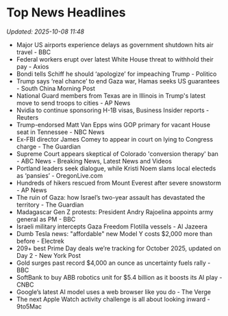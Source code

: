 # Top News Headlines

_Updated: 2025-10-08 11:48_

- Major US airports experience delays as government shutdown hits air travel - BBC
- Federal workers erupt over latest White House threat to withhold their pay - Axios
- Bondi tells Schiff he should ‘apologize’ for impeaching Trump - Politico
- Trump says ‘real chance’ to end Gaza war, Hamas seeks US guarantees - South China Morning Post
- National Guard members from Texas are in Illinois in Trump's latest move to send troops to cities - AP News
- Nvidia to continue sponsoring H-1B visas, Business Insider reports - Reuters
- Trump-endorsed Matt Van Epps wins GOP primary for vacant House seat in Tennessee - NBC News
- Ex-FBI director James Comey to appear in court on lying to Congress charge - The Guardian
- Supreme Court appears skeptical of Colorado 'conversion therapy' ban - ABC News - Breaking News, Latest News and Videos
- Portland leaders seek dialogue, while Kristi Noem slams local electeds as ‘pansies’ - OregonLive.com
- Hundreds of hikers rescued from Mount Everest after severe snowstorm - AP News
- The ruin of Gaza: how Israel’s two-year assault has devastated the territory - The Guardian
- Madagascar Gen Z protests: President Andry Rajoelina appoints army general as PM - BBC
- Israeli military intercepts Gaza Freedom Flotilla vessels - Al Jazeera
- Dumb Tesla news: "affordable" new Model Y costs $2,000 more than before - Electrek
- 209+ best Prime Day deals we’re tracking for October 2025, updated on Day 2 - New York Post
- Gold surges past record $4,000 an ounce as uncertainty fuels rally - BBC
- SoftBank to buy ABB robotics unit for $5.4 billion as it boosts its AI play - CNBC
- Google’s latest AI model uses a web browser like you do - The Verge
- The next Apple Watch activity challenge is all about looking inward - 9to5Mac
